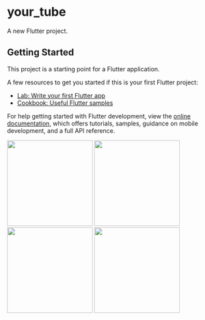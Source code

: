 # your_tube

A new Flutter project.

## Getting Started

This project is a starting point for a Flutter application.

A few resources to get you started if this is your first Flutter project:

- [Lab: Write your first Flutter app](https://docs.flutter.dev/get-started/codelab)
- [Cookbook: Useful Flutter samples](https://docs.flutter.dev/cookbook)

For help getting started with Flutter development, view the
[online documentation](https://docs.flutter.dev/), which offers tutorials,
samples, guidance on mobile development, and a full API reference.

<img src = "https://user-images.githubusercontent.com/123537725/220719186-c43689dc-4bc5-4069-aa38-37eb337617ae.png" width="200px">
<img src = "https://user-images.githubusercontent.com/123537725/220719192-fda6093f-cba1-4e71-aac0-61d1f5feff19.png" width="200px">
<img src = "https://user-images.githubusercontent.com/123537725/220719200-f093bde9-26cc-483a-abd2-846841c5d478.png" width="200px">
<img src = "https://user-images.githubusercontent.com/123537725/220719205-a32db0f0-7582-4bc1-a8b7-afd6cee0cb65.png" width="200px">


